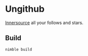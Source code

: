 # Ungithub 

[Innersource](https://resources.github.com/whitepapers/introduction-to-innersource/) 
all your follows and stars.

## Build

`nimble build`
